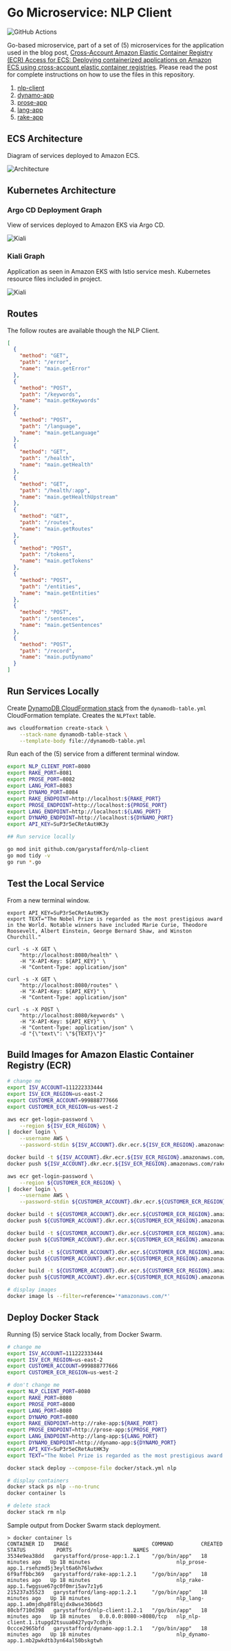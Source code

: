 # Go Microservice: NLP Client

![GitHub Actions](https://github.com/garystafford/nlp-client/actions/workflows/main.yml/badge.svg)


Go-based microservice, part of a set of (5) microservices for the application used in the blog
post, [Cross-Account Amazon Elastic Container Registry (ECR) Access for ECS: Deploying containerized applications on Amazon ECS using cross-account elastic container registries](https://garystafford.medium.com/amazon-elastic-container-registry-ecr-cross-account-access-for-ecs-2f90fcb02c80). Please read the post for complete instructions on how to use the files in this repository.

1. [nlp-client](https://github.com/garystafford/nlp-client)
2. [dynamo-app](https://github.com/garystafford/dynamo-app)
3. [prose-app](https://github.com/garystafford/prose-app)
4. [lang-app](https://github.com/garystafford/lang-app)
5. [rake-app](https://github.com/garystafford/rake-app)

## ECS Architecture

Diagram of services deployed to Amazon ECS.

![Architecture](diagram/nlp_diagram.png)

## Kubernetes Architecture

### Argo CD Deployment Graph

View of services deployed to Amazon EKS via Argo CD.

![Kiali](diagram/argocd.png)

### Kiali Graph

Application as seen in Amazon EKS with Istio service mesh. Kubernetes resource files included in project.

![Kiali](diagram/kiali.png)

## Routes

The follow routes are available though the NLP Client.

```json
[
  {
    "method": "GET",
    "path": "/error",
    "name": "main.getError"
  },
  {
    "method": "POST",
    "path": "/keywords",
    "name": "main.getKeywords"
  },
  {
    "method": "POST",
    "path": "/language",
    "name": "main.getLanguage"
  },
  {
    "method": "GET",
    "path": "/health",
    "name": "main.getHealth"
  },
  {
    "method": "GET",
    "path": "/health/:app",
    "name": "main.getHealthUpstream"
  },
  {
    "method": "GET",
    "path": "/routes",
    "name": "main.getRoutes"
  },
  {
    "method": "POST",
    "path": "/tokens",
    "name": "main.getTokens"
  },
  {
    "method": "POST",
    "path": "/entities",
    "name": "main.getEntities"
  },
  {
    "method": "POST",
    "path": "/sentences",
    "name": "main.getSentences"
  },
  {
    "method": "POST",
    "path": "/record",
    "name": "main.putDynamo"
  }
]
```

## Run Services Locally

Create [DynamoDB CloudFormation stack](https://github.com/garystafford/dynamo-app/blob/master/dynamodb-table.yml) from
the `dynamodb-table.yml` CloudFormation template. Creates the `NLPText` table.

```bash
aws cloudformation create-stack \
    --stack-name dynamodb-table-stack \
    --template-body file://dynamodb-table.yml
```

Run each of the (5) service from a different terminal window.

```bash
export NLP_CLIENT_PORT=8080
export RAKE_PORT=8081
export PROSE_PORT=8082
export LANG_PORT=8083
export DYNAMO_PORT=8084
export RAKE_ENDPOINT=http://localhost:${RAKE_PORT}
export PROSE_ENDPOINT=http://localhost:${PROSE_PORT}
export LANG_ENDPOINT=http://localhost:${LANG_PORT}
export DYNAMO_ENDPOINT=http://localhost:${DYNAMO_PORT}
export API_KEY=SuP3r5eCRetAutHK3y

## Run service locally

go mod init github.com/garystafford/nlp-client
go mod tidy -v
go run *.go
```

## Test the Local Service

From a new terminal window.

```shell
export API_KEY=SuP3r5eCRetAutHK3y
export TEXT="The Nobel Prize is regarded as the most prestigious award in the World. Notable winners have included Marie Curie, Theodore Roosevelt, Albert Einstein, George Bernard Shaw, and Winston Churchill."

curl -s -X GET \
    "http://localhost:8080/health" \
    -H "X-API-Key: ${API_KEY}" \
    -H "Content-Type: application/json"

curl -s -X GET \
    "http://localhost:8080/routes" \
    -H "X-API-Key: ${API_KEY}" \
    -H "Content-Type: application/json"

curl -s -X POST \
    "http://localhost:8080/keywords" \
    -H "X-API-Key: ${API_KEY}" \
    -H "Content-Type: application/json" \
    -d "{\"text\": \"${TEXT}\"}"
```

## Build Images for Amazon Elastic Container Registry (ECR)

```bash
# change me
export ISV_ACCOUNT=111222333444
export ISV_ECR_REGION=us-east-2
export CUSTOMER_ACCOUNT=999888777666
export CUSTOMER_ECR_REGION=us-west-2

aws ecr get-login-password \
    --region ${ISV_ECR_REGION} \
| docker login \
    --username AWS \
    --password-stdin ${ISV_ACCOUNT}.dkr.ecr.${ISV_ECR_REGION}.amazonaws.com

docker build -t ${ISV_ACCOUNT}.dkr.ecr.${ISV_ECR_REGION}.amazonaws.com/rake-app:1.2.1 . --no-cache
docker push ${ISV_ACCOUNT}.dkr.ecr.${ISV_ECR_REGION}.amazonaws.com/rake-app:1.2.1

aws ecr get-login-password \
    --region ${CUSTOMER_ECR_REGION} \
| docker login \
    --username AWS \
    --password-stdin ${CUSTOMER_ACCOUNT}.dkr.ecr.${CUSTOMER_ECR_REGION}.amazonaws.com

docker build -t ${CUSTOMER_ACCOUNT}.dkr.ecr.${CUSTOMER_ECR_REGION}.amazonaws.com/nlp-client:1.2.1 . --no-cache
docker push ${CUSTOMER_ACCOUNT}.dkr.ecr.${CUSTOMER_ECR_REGION}.amazonaws.com/nlp-client:1.2.1

docker build -t ${CUSTOMER_ACCOUNT}.dkr.ecr.${CUSTOMER_ECR_REGION}.amazonaws.com/prose-app:1.2.1 . --no-cache
docker push ${CUSTOMER_ACCOUNT}.dkr.ecr.${CUSTOMER_ECR_REGION}.amazonaws.com/prose-app:1.2.1

docker build -t ${CUSTOMER_ACCOUNT}.dkr.ecr.${CUSTOMER_ECR_REGION}.amazonaws.com/lang-app:1.2.1 . --no-cache
docker push ${CUSTOMER_ACCOUNT}.dkr.ecr.${CUSTOMER_ECR_REGION}.amazonaws.com/lang-app:1.2.1

docker build -t ${CUSTOMER_ACCOUNT}.dkr.ecr.${CUSTOMER_ECR_REGION}.amazonaws.com/dynamo-app:1.2.1 . --no-cache
docker push ${CUSTOMER_ACCOUNT}.dkr.ecr.${CUSTOMER_ECR_REGION}.amazonaws.com/dynamo-app:1.2.1

# display images
docker image ls --filter=reference='*amazonaws.com/*'
```

## Deploy Docker Stack

Running (5) service Stack locally, from Docker Swarm.

```bash
# change me
export ISV_ACCOUNT=111222333444
export ISV_ECR_REGION=us-east-2
export CUSTOMER_ACCOUNT=999888777666
export CUSTOMER_ECR_REGION=us-west-2

# don't change me
export NLP_CLIENT_PORT=8080
export RAKE_PORT=8080
export PROSE_PORT=8080
export LANG_PORT=8080
export DYNAMO_PORT=8080
export RAKE_ENDPOINT=http://rake-app:${RAKE_PORT}
export PROSE_ENDPOINT=http://prose-app:${PROSE_PORT}
export LANG_ENDPOINT=http://lang-app:${LANG_PORT}
export DYNAMO_ENDPOINT=http://dynamo-app:${DYNAMO_PORT}
export API_KEY=SuP3r5eCRetAutHK3y
export TEXT="The Nobel Prize is regarded as the most prestigious award in the World. Notable winners have included Marie Curie, Theodore Roosevelt, Albert Einstein, George Bernard Shaw, and Winston Churchill."

docker stack deploy --compose-file docker/stack.yml nlp

# display containers
docker stack ps nlp --no-trunc
docker container ls

# delete stack
docker stack rm nlp
```

Sample output from Docker Swarm stack deployment.

```text
> docker container ls
CONTAINER ID   IMAGE                           COMMAND         CREATED          STATUS          PORTS                    NAMES
3534e9ea38dd   garystafford/prose-app:1.2.1    "/go/bin/app"   18 minutes ago   Up 18 minutes                            nlp_prose-app.1.rsehzmd5j3eylt6a6h76lwdwx
6f9affbbc369   garystafford/rake-app:1.2.1     "/go/bin/app"   18 minutes ago   Up 18 minutes                            nlp_rake-app.1.fwggsue67gc0f0mri5av7z1y6
215237a35523   garystafford/lang-app:1.2.1     "/go/bin/app"   18 minutes ago   Up 18 minutes                            nlp_lang-app.1.a0mjdhp8f8lqjdx8wse36b6d3
80cbf710d398   garystafford/nlp-client:1.2.1   "/go/bin/app"   18 minutes ago   Up 18 minutes   0.0.0.0:8080->8080/tcp   nlp_nlp-client.1.itupgd2tsuua0427yqv7cdhjk
0ccce2965bfd   garystafford/dynamo-app:1.2.1   "/go/bin/app"   18 minutes ago   Up 18 minutes                            nlp_dynamo-app.1.mb2pwkdtb3yn64al50bskgtwh
```
